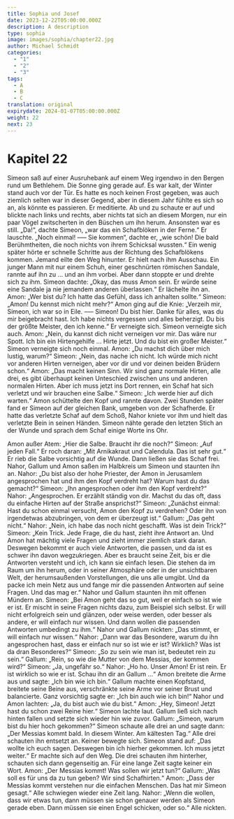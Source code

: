 ```yaml
---
title: Sophia und Josef
date: 2023-12-22T05:00:00.000Z
description: A description
type: sophia
image: images/sophia/chapter22.jpg
author: Michael Schmidt
categories:
  - "1"
  - "2"
  - "3"
tags:
  - A
  - B
  - C
translation: original
expirydate: 2024-01-07T05:00:00.000Z
weight: 22
next: 23
---
```


# Kapitel 22

Simeon saß auf einer Ausruhebank auf einem Weg irgendwo in den Bergen rund um Bethlehem.
Die Sonne ging gerade auf.
Es war kalt, der Winter stand auch vor der Tür.
Es hatte es noch keinen Frost gegeben, was auch ziemlich selten war in dieser Gegend, aber in diesem Jahr fühlte es sich so an, als könnte es passieren.
Er meditierte.
Ab und zu schaute er auf und blickte nach links und rechts, aber nichts tat sich an diesem Morgen, nur ein paar Vögel zwitscherten in den Büschen um ihn herum.
Ansonsten war es still.
„Da!“, dachte Simeon, „war das ein Schafblöken in der Ferne.“
Er lauschte.
„Noch einmal! ––– Sie kommen“, dachte er, „wie schön! Die bald Berühmtheiten, die noch nichts von ihrem Schicksal wussten.“
Ein wenig später hörte er schnelle Schritte aus der Richtung des Schafblökens kommen.
Jemand eilte den Weg hinunter.
Er hielt nach ihm Ausschau.
Ein junger Mann mit nur einem Schuh, einer geschnürten römischen Sandale, rannte auf ihn zu ... und an ihm vorbei.
Aber dann stoppte er und drehte sich zu ihm.
Simeon dachte: „Okay, das muss Amon sein.
Er würde seine eine Sandale ja nie jemandem anderen überlassen.“
Er lächelte ihn an.
Amon: „Wer bist du? Ich hatte das Gefühl, dass ich anhalten sollte.“
Simeon: „Amon! Du kennst mich nicht mehr?“
Amon ging auf die Knie: „Verzeih mir, Simeon, ich war so in Eile.
––– Simeon! Du bist hier.
Danke für alles, was du mir beigebracht hast.
Ich habe nichts vergessen und alles beherzigt.
Du bis der größte Meister, den ich kenne.“
Er verneigte sich.
Simeon verneigte sich auch.
Amon: „Nein, du kannst dich nicht verneigen vor mir.
Das wäre nur Spott.
Ich bin ein Hirtengehilfe ... Hirte jetzt.
Und du bist ein großer Meister.“
Simeon verneigte sich noch einmal.
Amon: „Du machst dich über mich lustig, warum?“
Simeon: „Nein, das nache ich nicht.
Ich würde mich nicht vor anderen Hirten verneigen, aber vor dir und vor deinen beiden Brüdern schon.“
Amon: „Das macht keinen Sinn.
Wir sind ganz normale Hirten, alle drei, es gibt überhaupt keinen Unteschied zwischen uns und anderen normalen Hirten.
Aber ich muss jetzt ins Dort rennen, ein Schaf hat sich verletzt und wir brauchen eine Salbe.“
Simeon: „Ich werde hier auf dich warten.“
Amon schüttelte den Kopf und rannte davon.
Zwei Stunden später fand er Simeon auf der gleichen Bank, umgeben von der Schafherde.
Er hatte das verletzte Schaf auf dem Schoß, Nahor kniete vor ihm und hielt das verletzte Bein in seinen Händen.
Simeon nähte gerade den letzten Stich an der Wunde und sprach dem Schaf einige Worte ins Ohr.

Amon außer Atem: „Hier die Salbe.
Braucht ihr die noch?“
Simeon: „Auf jeden Fall.“
Er roch daran: „Mit Arnikakraut und Calendula.
Das ist sehr gut.“
Er rieb die Salbe vorsichtig auf die Wunde.
Dann ließen sie das Schaf frei.
Nahor, Gallum und Amon saßen im Halbkreis um Simeon und staunten ihn an.
Nahor: „Du bist also der hohe Priester, der Amon in Jerusamlem angesprochen hat und ihm den Kopf verdreht hat? Warum hast du das gemacht?“
Simeon: „Ihn angesprochen oder ihm den Kopf verdreht?“
Nahor: „Angesprochen.
Er erzählt ständig von dir.
Machst du das oft, dass du einfache Hirten auf der Straße ansprichst?“
Simeon: „Zunächst einmal: Hast du schon einmal versucht, Amon den Kopf zu verdrehen? Oder ihn von irgendetwas abzubringen, von dem er überzeugt ist.“
Gallum: „Das geht nicht.“
Nahor: „Nein, ich habe das noch nicht geschafft.
Was ist dein Trick?“
Simeon: „Kein Trick.
Jede Frage, die du hast, zieht ihre Antwort an.
Und Amon hat mächtig viele Fragen und zieht immer ziemlich stark daran.
Deswegen bekommt er auch viele Antworten, die passen, und da ist es schwer ihn davon wegzukriegen.
Aber es braucht seine Zeit, bis er die Antworten versteht und ich, ich kann sie einfach lesen.
Die stehen da im Raum um ihn herum, oder in seiner Atmosphäre oder in der unsichtbaren Welt, der herumsaußenden Vorstellungen, die uns alle umgibt.
Und da packe ich mein Netz aus und fange mir die passenden Antworten auf seine Fragen.
Und das mag er.“
Nahor und Gallum staunten ihn mit offenen Mündern an.
Simeon: „Bei Amon geht das so gut, weil er einfach so ist wie er ist.
Er mischt in seine Fragen nichts dazu, zum Beispiel sich selbst.
Er will nicht erfolgreich sein und glänzen, oder weise werden, oder besser als andere, er will einfach nur wissen.
Und dann wollen die passenden Antworten umbedingt zu ihm.“
Nahor und Gallum nickten: „Das stimmt, er will einfach nur wissen.“
Nahor: „Dann war das Besondere, warum du ihn angesprochen hast, dass er einfach nur so ist wie er ist? Wirklich? Was ist da dran Besonderes?“
Simeon: „So zu sein wie man ist, bedeutet rein zu sein.“
Gallum: „Rein, so wie die Mutter von dem Messias, der kommen wird?“
Simeon: „Ja, ungefähr so.“
Nahor: „Ho ho.
Unser Amon! Er ist rein.
Er ist wirklich so wie er ist.
Schau ihn dir an Gallum ...“
Amon breitete die Arme aus und sagte: „Ich bin wie ich bin.“
Gallum machte einen Kopfstand, breitete seine Beine aus, verschränkte seine Arme vor seiner Brust und balancierte.
Ganz vorsichtig sagte er: „Ich bin auch wie ich bin!“
Nahor und Amon lachten: „Ja, du bist auch wie du bist.“
Amon: „Hey, Simeon! Jetzt hast du schon zwei Reine hier.“
Simeon lachte laut.
Gallum ließ sich nach hinten fallen und setzte sich wieder hin wie zuvor.
Gallum: „Simeon, warum bist du hier hoch gekommen?“
Simeon schaute alle drei an und sagte dann: „Der Messias kommt bald.
In diesem Winter.
Am kältesten Tag.“
Alle drei schauten ihn entsetzt an.
Keiner bewegte sich.
Simeon stand auf: „Das wollte ich euch sagen.
Deswegen bin ich hierher gekommen.
Ich muss jetzt weiter.“
Er machte sich auf den Weg.
Die drei schauten ihm hinterher, schauten sich dann gegenseitig an.
Für eine lange Zeit sagte keiner ein Wort.
Amon: „Der Messias kommt! Was sollen wir jetzt tun?“
Gallum: „Was soll es für uns da zu tun geben? Wir sind Schafhirten.“
Amon: „Dass der Messias kommt verstehen nur die einfachen Menschen.
Das hat mir Simeon gesagt.“
Alle schwiegen wieder eine Zeit lang.
Nahor: „Wenn die wollen, dass wir etwas tun, dann müssen sie schon genauer werden als Simeon gerade eben.
Dann müssen sie einen Engel schicken, oder so.“
Alle nickten.
